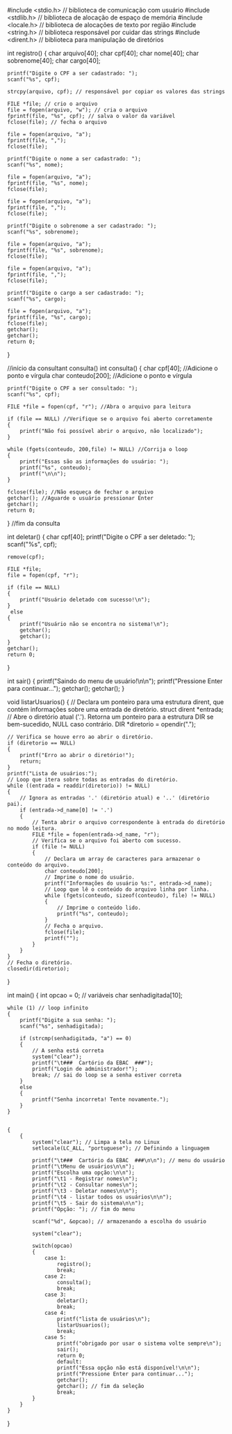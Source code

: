 #include <stdio.h> // biblioteca de comunicação com usuário
#include <stdlib.h> // biblioteca de alocação de espaço de memória
#include <locale.h> // biblioteca de alocações de texto por região
#include <string.h> // biblioteca responsável por cuidar das strings
#include <dirent.h> // biblioteca para manipulação de diretórios

int registro() 
{
    char arquivo[40];
    char cpf[40];
    char nome[40];
    char sobrenome[40];
    char cargo[40];
    
    printf("Digite o CPF a ser cadastrado: ");
    scanf("%s", cpf);
    
    strcpy(arquivo, cpf); // responsável por copiar os valores das strings
    
    FILE *file; // crio o arquivo
    file = fopen(arquivo, "w"); // cria o arquivo 
    fprintf(file, "%s", cpf); // salva o valor da variável
    fclose(file); // fecha o arquivo
    
    file = fopen(arquivo, "a");
    fprintf(file, ",");
    fclose(file);
    
    printf("Digite o nome a ser cadastrado: ");
    scanf("%s", nome);
    
    file = fopen(arquivo, "a");
    fprintf(file, "%s", nome);
    fclose(file);
    
    file = fopen(arquivo, "a");
    fprintf(file, ",");
    fclose(file);
    
    printf("Digite o sobrenome a ser cadastrado: ");
    scanf("%s", sobrenome);
    
    file = fopen(arquivo, "a");
    fprintf(file, "%s", sobrenome);
    fclose(file);
    
    file = fopen(arquivo, "a");
    fprintf(file, ",");
    fclose(file);
    
    printf("Digite o cargo a ser cadastrado: ");
    scanf("%s", cargo);
    
    file = fopen(arquivo, "a");
    fprintf(file, "%s", cargo);
    fclose(file);
    getchar();
    getchar();
    return 0;
}

//início da consultant consulta()
int consulta()
{
    char cpf[40]; //Adicione o ponto e vírgula
    char conteudo[200]; //Adicione o ponto e vírgula

    printf("Digite o CPF a ser consultado: ");
    scanf("%s", cpf);

    FILE *file = fopen(cpf, "r"); //Abra o arquivo para leitura

    if (file == NULL) //Verifique se o arquivo foi aberto corretamente
    {
        printf("Não foi possível abrir o arquivo, não localizado");
    }

    while (fgets(conteudo, 200,file) != NULL) //Corrija o loop
    {
        printf("Essas são as informações do usuário: ");
        printf("%s", conteudo);
        printf("\n\n");
    }

    fclose(file); //Não esqueça de fechar o arquivo
    getchar(); //Aguarde o usuário pressionar Enter
    getchar();
    return 0;
}
//fim da consulta

int deletar() 
{
    char cpf[40];
    printf("Digite o CPF a ser deletado: ");
    scanf("%s", cpf);

    remove(cpf);

    FILE *file;
    file = fopen(cpf, "r");

    if (file == NULL) 
    {
        printf("Usuário deletado com sucesso!\n");
    }
     else 
    {
        printf("Usuário não se encontra no sistema!\n");
        getchar();
        getchar();
    }
    getchar();
    return 0;
}

int sair() 
{
    printf("Saindo do menu de usuário!\n\n");
    printf("Pressione Enter para continuar...");
    getchar();
    getchar();
}

void listarUsuarios() 
{
    // Declara um ponteiro para uma estrutura dirent, que contém informações sobre uma entrada de diretório.
    struct dirent *entrada;
    // Abre o diretório atual ('.'). Retorna um ponteiro para a estrutura DIR se bem-sucedido, NULL caso contrário.
    DIR *diretorio = opendir(".");

    // Verifica se houve erro ao abrir o diretório.
    if (diretorio == NULL) 
    {
        printf("Erro ao abrir o diretório!");
        return;
    }
    printf("Lista de usuários:");
    // Loop que itera sobre todas as entradas do diretório.
    while ((entrada = readdir(diretorio)) != NULL) 
    {
        // Ignora as entradas '.' (diretório atual) e '..' (diretório pai).
        if (entrada->d_name[0] != '.') 
        {
            // Tenta abrir o arquivo correspondente à entrada do diretório no modo leitura.
            FILE *file = fopen(entrada->d_name, "r");
            // Verifica se o arquivo foi aberto com sucesso.
            if (file != NULL) 
            {
                // Declara um array de caracteres para armazenar o conteúdo do arquivo.
                char conteudo[200];
                // Imprime o nome do usuário.
                printf("Informações do usuário %s:", entrada->d_name);
                // Loop que lê o conteúdo do arquivo linha por linha.
                while (fgets(conteudo, sizeof(conteudo), file) != NULL) 
                {
                    // Imprime o conteúdo lido.
                    printf("%s", conteudo);
                }
                // Fecha o arquivo.
                fclose(file);
                printf("");
            }
        }
    }
    // Fecha o diretório.
    closedir(diretorio);
}

int main() 
{
    int opcao = 0; // variáveis
    char senhadigitada[10];

    while (1) // loop infinito
    {
        printf("Digite a sua senha: ");
        scanf("%s", senhadigitada);

        if (strcmp(senhadigitada, "a") == 0)
        {
            // A senha está correta
            system("clear");
            printf("\t###  Cartório da EBAC  ###");
            printf("Login de administrador!");
            break; // sai do loop se a senha estiver correta
        } 
        else 
        {
            printf("Senha incorreta! Tente novamente.");
        }
    }


    {
        {
            system("clear"); // Limpa a tela no Linux
            setlocale(LC_ALL, "portuguese"); // Definindo a linguagem

            printf("\t###  Cartório da EBAC  ###\n\n"); // menu do usuário
            printf("\tMenu de usuários\n\n");
            printf("Escolha uma opção:\n\n");
            printf("\t1 - Registrar nomes\n");
            printf("\t2 - Consultar nomes\n");
            printf("\t3 - Deletar nomes\n\n");
            printf("\t4 - listar todos os usuários\n\n");
            printf("\t5 - Sair do sistema\n\n");
            printf("Opção: "); // fim do menu

            scanf("%d", &opcao); // armazenando a escolha do usuário

            system("clear");
        
            switch(opcao) 
            {
                case 1:
                    registro();
                    break;
                case 2:
                    consulta();
                    break;
                case 3:
                    deletar();
                    break;
                case 4:
                    printf("lista de usuários\n");
                    listarUsuarios();
                    break;
                case 5:
                    printf("obrigado por usar o sistema volte sempre\n");
                    sair();
                    return 0;
                    default:
                    printf("Essa opção não está disponível!\n\n");
                    printf("Pressione Enter para continuar...");
                    getchar();
                    getchar(); // fim da seleção
                    break;
            }
        }   
    }
}   


